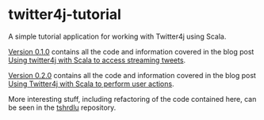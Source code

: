 twitter4j-tutorial
==================

A simple tutorial application for working with Twitter4j using Scala.

[Version 0.1.0](https://github.com/jasonbaldridge/twitter4j-tutorial/tree/v0.1.0) contains all the code and information covered in the blog post [Using twitter4j with Scala to access streaming tweets](http://bcomposes.wordpress.com/2013/02/09/using-twitter4j-with-scala-to-access-streaming-tweets/).

[Version 0.2.0](https://github.com/jasonbaldridge/twitter4j-tutorial/tree/v0.2.0) contains all the code and information covered in the blog post [Using Twitter4j with Scala to perform user actions](http://bcomposes.wordpress.com/2013/02/26/using-twitter4j-with-scala-to-perform-user-actions/).

More interesting stuff, including refactoring of the code contained here, can be seen in the [tshrdlu](https://github.com/utcompling/tshrdlu) repository.